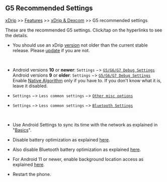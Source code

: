 ## G5 Recommended Settings  
[xDrip](../README.md) >> [Features](./Features_page.md) >> [xDrip & Dexcom](./Dexcom_page.md) >> G5 recommended settings  
  
These are the recommended G5 settings.  Click/tap on the hyperlinks to see the details.  

* You should use an xDrip [version](./xDrip-Version.md) not older than the current stable release.  Please [update](./Updates.md) if you are not.  
<br/>  

* Android versions **10** or **newer**:  `Settings` &#8722;> [`G5/G6/G7 Debug Settings`](./images/g5-recommended-settings.png)  
  Android versions **9** or **older**:  `Settings` &#8722;> [`G5/G6/G7 Debug Settings`](./images/g5_An9-recommended-settings.png)  
Enable [Native Algorithm](./Native-Algorithm.md) only if you have to.  If you don't know what it is, leave it disabled.  

* `Settings` &#8722;> `Less common settings` &#8722;> [`Other misc options`](./images/other-misc-recommended.png)  

* `Settings` &#8722;> `Less common settings` &#8722;> [`Bluetooth Settings`](./images/ble-recommended-stngs.png)  
  
<br/>  
  
* Use Android Settings to sync its time with the network as explained in "[Basics](./Dexcom-Basics.md#phone-time-accuracy)".  

* Disable battery optimization as explained [here](./BatteryOpt.md).  

* Also disable Bluetooth battery optimization as explained [here](./BluetoothBatteryOpt.md).  

* For Android 11 or newer, enable background location access as explained [here](./Location.md).    

* Restart the phone.  
